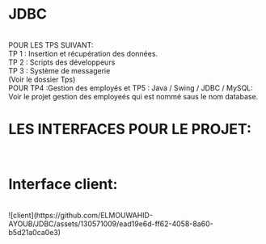 # JDBC 
<br>
POUR LES TPS SUIVANT:
<br>
TP 1 : Insertion et récupération des données.
<br>
TP 2 : Scripts des développeurs
<br>
TP 3 : Système de messagerie
<br>
(Voir le dossier Tps)
<br>
POUR TP4 :Gestion des employés et TP5 : Java / Swing / JDBC / MySQL:
Voir le projet gestion des employeés qui est nommé saus le nom  database.
<br>
<h1>
LES INTERFACES POUR LE PROJET:
</h1>
<br>
<h1>
Interface client:
</h1>
<br>
![client](https://github.com/ELMOUWAHID-AYOUB/JDBC/assets/130571009/ead19e6d-ff62-4058-8a60-b5d21a0ca0e3)
<br>
<h2>
